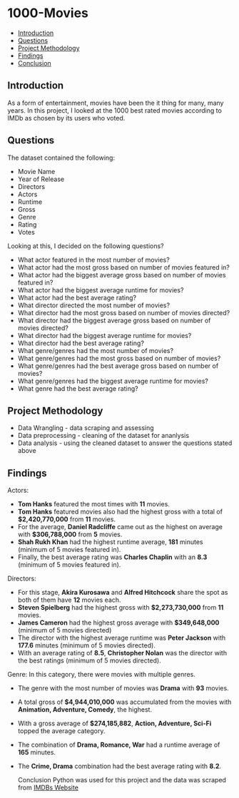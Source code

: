 # 1000-Movies
<ul>
<li><a href="#introduction">Introduction</a></li>
<li><a href="#questions">Questions</a></li> 
<li><a href="#method">Project Methodology</a></li> 
<li><a href="#findings">Findings</a></li>
<li><a href="#conclusion">Conclusion</a></li>
</ul>

<a id='introduction'></a>
## Introduction
As a form of entertainment, movies have been the it thing for many, many years. In this project, I looked at the 1000 best rated movies according to IMDb as chosen by its users who voted.

<a id='questions'></a>
## Questions
The dataset contained the following:
* Movie Name
* Year of Release
* Directors
* Actors
* Runtime
* Gross
* Genre
* Rating
* Votes

Looking at this, I decided on the following questions?
* What actor featured in the most number of movies?
* What actor had the most gross based on number of movies featured in?
* What actor had the biggest average gross based on number of movies featured in?
* What actor had the biggest average runtime for movies?
* What actor had the best average rating?
* What director directed the most number of movies?
* What director had the most gross based on number of movies directed?
* What director had the biggest average gross based on number of movies directed?
* What director had the biggest average runtime for movies?
* What director had the best average rating?
* What genre/genres had the most number of movies?
* What genre/genres had the most gross based on number of movies?
* What genre/genres had the best average gross based on number of movies?
* What genre/genres had the biggest average runtime for movies?
* What genre had the best average rating?

<a id='method'></a>
## Project Methodology
* Data Wrangling - data scraping and assessing
* Data preprocessing - cleaning of the dataset for ananlysis
* Data analysis - using the cleaned dataset to answer the questions stated above

<a id='findings'></a>
## Findings
Actors:
* **Tom Hanks** featured the most times with **11** movies.
* **Tom Hanks** featured movies also had the highest gross with a total of **$2,420,770,000** from **11** movies.
* For the average, **Daniel Radcliffe** came out as the highest on average with **$306,788,000** from **5** movies.
* **Shah Rukh Khan** had the highest runtime average, **181** minutes (minimum of 5 movies featured in).
* Finally, the best average rating was **Charles Chaplin** with an **8.3** (minimum of 5 movies featured in).

Directors:
* For this stage, **Akira Kurosawa** and **Alfred Hitchcock** share the spot as both of them have **12** movies each.
* **Steven Spielberg** had the highest gross with **$2,273,730,000** from **11** movies.
* **James Cameron** had the highest gross average with **$349,648,000** (minimum of 5 movies directed)
* The director with the highest average runtime was **Peter Jackson** with **177.6** minutes (minimum of 5 movies directed).
* With an average rating of **8.5**, **Christopher Nolan** was the director with the best ratings (minimum of 5 movies directed).

Genre:
In this category, there were movies with multiple genres.
* The genre with the most number of movies was **Drama** with **93** movies.
* A total gross of **$4,944,010,000** was accumulated from the movies with **Animation, Adventure, Comedy**, the highest.
* With a gross average of **$274,185,882**, **Action, Adventure, Sci-Fi** topped the average category.
* The combination of **Drama, Romance, War** had a runtime average of **165** minutes.
* The **Crime, Drama** combination had the best average rating with **8.2**.

  <a id='conclusion'></a>
  Conclusion
  Python was used for this project and the data was scraped from [IMDBs Website](https://www.imdb.com/search/title/?groups=top_1000&sort=alpha,asc&start=1])

